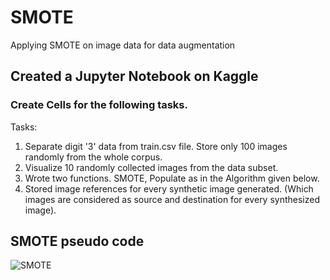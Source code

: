 # SMOTE
Applying SMOTE on image data for data augmentation

## Created a Jupyter Notebook on Kaggle 
### Create Cells for the following tasks.
Tasks:
1. Separate digit '3' data from train.csv file. Store only 100 images randomly from the whole corpus.
2. Visualize 10 randomly collected images from the data subset.
3. Wrote two functions. SMOTE, Populate as in the Algorithm given below.
4. Stored image references for every synthetic image  generated. (Which images are considered as source and destination for every synthesized image).

## SMOTE pseudo code
![SMOTE](https://github.com/maida12/SMOTE/assets/81500487/5cdd90a8-e6a3-4dee-8655-6a1d3cf4d876)

